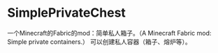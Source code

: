 # SimplePrivateChest
一个Minecraft的Fabric的mod：简单私人箱子。（A Minecraft Fabric mod: Simple private containers.） 可以创建私人容器（箱子、熔炉等）。

